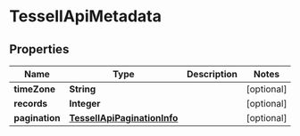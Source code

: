 

# TessellApiMetadata


## Properties

Name | Type | Description | Notes
------------ | ------------- | ------------- | -------------
**timeZone** | **String** |  |  [optional]
**records** | **Integer** |  |  [optional]
**pagination** | [**TessellApiPaginationInfo**](TessellApiPaginationInfo.md) |  |  [optional]



